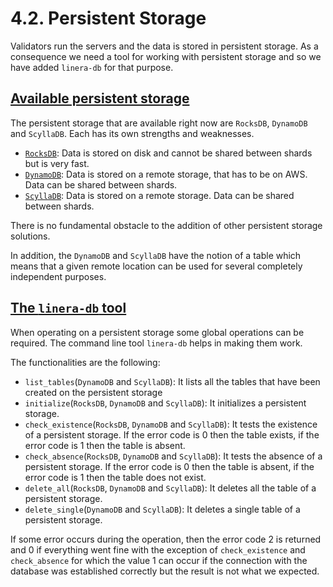 # 4.2. Persistent Storage

Validators run the servers and the data is stored in persistent storage. As a consequence we need a tool for working with persistent storage and so we have added `linera-db` for that purpose.

## [Available persistent storage](https://linera.dev/advanced_topics/persistent_storage.html#available-persistent-storage)

The persistent storage that are available right now are `RocksDB`, `DynamoDB` and `ScyllaDB`. Each has its own strengths and weaknesses.

- [`RocksDB`](https://rocksdb.org/): Data is stored on disk and cannot be shared between shards but is very fast.
- [`DynamoDB`](https://aws.amazon.com/dynamodb/): Data is stored on a remote storage, that has to be on AWS. Data can be shared between shards.
- [`ScyllaDB`](https://www.scylladb.com/): Data is stored on a remote storage. Data can be shared between shards.

There is no fundamental obstacle to the addition of other persistent storage solutions.

In addition, the `DynamoDB` and `ScyllaDB` have the notion of a table which means that a given remote location can be used for several completely independent purposes.

## [The `linera-db` tool](https://linera.dev/advanced_topics/persistent_storage.html#the-linera-db-tool)

When operating on a persistent storage some global operations can be required. The command line tool `linera-db` helps in making them work.

The functionalities are the following:

- `list_tables`(`DynamoDB` and `ScyllaDB`): It lists all the tables that have been created on the persistent storage
- `initialize`(`RocksDB`, `DynamoDB` and `ScyllaDB`): It initializes a persistent storage.
- `check_existence`(`RocksDB`, `DynamoDB` and `ScyllaDB`): It tests the existence of a persistent storage. If the error code is 0 then the table exists, if the error code is 1 then the table is absent.
- `check_absence`(`RocksDB`, `DynamoDB` and `ScyllaDB`): It tests the absence of a persistent storage. If the error code is 0 then the table is absent, if the error code is 1 then the table does not exist.
- `delete_all`(`RocksDB`, `DynamoDB` and `ScyllaDB`): It deletes all the table of a persistent storage.
- `delete_single`(`DynamoDB` and `ScyllaDB`): It deletes a single table of a persistent storage.

If some error occurs during the operation, then the error code 2 is returned and 0 if everything went fine with the exception of `check_existence` and `check_absence` for which the value 1 can occur if the connection with the database was established correctly but the result is not what we expected.